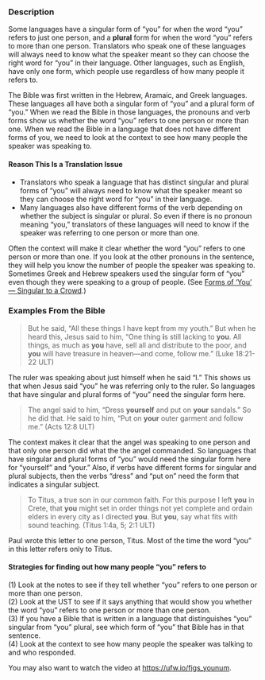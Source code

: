 ### Description

Some languages have a singular form of “you” for when the word “you” refers to just one person, and a **plural** form for when the word “you” refers to more than one person. Translators who speak one of these languages will always need to know what the speaker meant so they can choose the right word for “you” in their language. Other languages, such as English, have only one form, which people use regardless of how many people it refers to.

The Bible was first written in the Hebrew, Aramaic, and Greek languages. These languages all have both a singular form of “you” and a plural form of “you.” When we read the Bible in those languages, the pronouns and verb forms show us whether the word “you” refers to one person or more than one. When we read the Bible in a language that does not have different forms of you, we need to look at the context to see how many people the speaker was speaking to.

#### Reason This Is a Translation Issue

* Translators who speak a language that has distinct singular and plural forms of “you” will always need to know what the speaker meant so they can choose the right word for “you” in their language.
* Many languages also have different forms of the verb depending on whether the subject is singular or plural. So even if there is no pronoun meaning “you,” translators of these languages will need to know if the speaker was referring to one person or more than one.

Often the context will make it clear whether the word “you” refers to one person or more than one. If you look at the other pronouns in the sentence, they will help you know the number of people the speaker was speaking to.
Sometimes Greek and Hebrew speakers used the singular form of “you” even though they were speaking to a group of people. (See [Forms of ‘You’ — Singular to a Crowd](../figs-youcrowd/01.md).)

### Examples From the Bible

> But he said, “All these things I have kept from my youth.” But when he heard this, Jesus said to him, “One thing **i**s still lacking to **you**. All things, as much as **you** have, sell all and distribute to the poor, and **you** will have treasure in heaven—and come, follow me.” (Luke 18:21-22 ULT)

The ruler was speaking about just himself when he said “I.” This shows us that when Jesus said “you” he was referring only to the ruler. So languages that have singular and plural forms of “you” need the singular form here.

> The angel said to him, “Dress **yourself** and put on **your** sandals.” So he did that. He said to him, “Put on **your** outer garment and follow me.” (Acts 12:8 ULT)

The context makes it clear that the angel was speaking to one person and that only one person did what the the angel commanded. So languages that have singular and plural forms of “you” would need the singular form here for “yourself” and “your.” Also, if verbs have different forms for singular and plural subjects, then the verbs “dress” and “put on” need the form that indicates a singular subject.

> To Titus, a true son in our common faith. For this purpose I left **you** in Crete, that **you** might set in order things not yet complete and ordain elders in every city as I directed **you**. But **you**, say what fits with sound teaching. (Titus 1:4a, 5; 2:1 ULT)

Paul wrote this letter to one person, Titus. Most of the time the word “you” in this letter refers only to Titus.

#### Strategies for finding out how many people “you” refers to

(1) Look at the notes to see if they tell whether “you” refers to one person or more than one person.<br>
(2) Look at the UST to see if it says anything that would show you whether the word “you” refers to one person or more than one person.<br>
(3) If you have a Bible that is written in a language that distinguishes “you” singular from “you” plural, see which form of “you” that Bible has in that sentence.<br>
(4) Look at the context to see how many people the speaker was talking to and who responded.

You may also want to watch the video at https://ufw.io/figs_younum.
